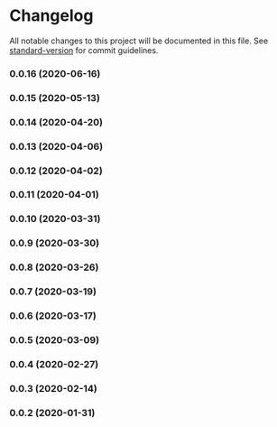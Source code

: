 # Changelog

All notable changes to this project will be documented in this file. See [standard-version](https://github.com/conventional-changelog/standard-version) for commit guidelines.

### 0.0.16 (2020-06-16)

### 0.0.15 (2020-05-13)

### 0.0.14 (2020-04-20)

### 0.0.13 (2020-04-06)

### 0.0.12 (2020-04-02)

### 0.0.11 (2020-04-01)

### 0.0.10 (2020-03-31)

### 0.0.9 (2020-03-30)

### 0.0.8 (2020-03-26)

### 0.0.7 (2020-03-19)

### 0.0.6 (2020-03-17)

### 0.0.5 (2020-03-09)

### 0.0.4 (2020-02-27)

### 0.0.3 (2020-02-14)

### 0.0.2 (2020-01-31)
